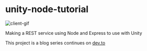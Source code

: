 # unity-node-tutorial

![client-gif](https://thepracticaldev.s3.amazonaws.com/i/o95hjzo68zlhot5689xd.gif)

 Making a REST service using Node and Express to use with Unity
 
 This project is a blog series continues on [dev.to](https://dev.to/cemuka)

